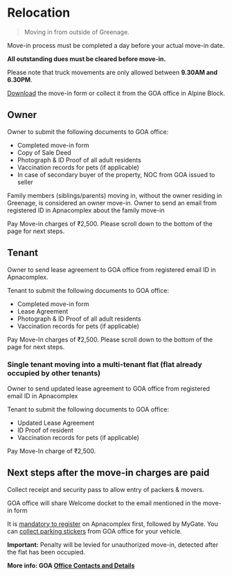 # Relocation

> Moving in from outside of Greenage.

Move-in process must be completed a day before your actual move-in date.  

**All outstanding dues must be cleared before move-in.**

Please note that truck movements are only allowed between __9.30AM and 6.30PM__.  

<a href="https://drive.google.com/file/d/1kQPqDrCo1iCklCM6XU6luaVg1izZpx-D/view?usp=sharing">Download</a> the move-in form or collect it from the GOA office in Alpine Block.

## Owner

Owner to submit the following documents to GOA office: 

- Completed move-in form 
- Copy of Sale Deed
- Photograph & ID Proof of all adult residents
- Vaccination records for pets (if applicable)
- In case of secondary buyer of the property, NOC from GOA issued to seller 

Family members (siblings/parents) moving in, without the owner residing in Greenage, is considered an owner move-in.  Owner to send an email from registered ID in Apnacomplex about the family move-in

Pay Move-in charges of ₹2,500. Please scroll down to the bottom of the page for next steps.

## Tenant

Owner to send lease agreement to GOA office from registered email ID in Apnacomplex.

Tenant to submit the following documents to GOA office: 

- Completed move-in form 
- Lease Agreement
- Photograph & ID Proof of all adult residents
- Vaccination records for pets (if applicable)

Pay Move-In charges of ₹2,500. Please scroll down to the bottom of the page for next steps.

### Single tenant moving into a multi-tenant flat (flat already occupied by other tenants)

Owner to send updated lease agreement to GOA office from registered email ID in Apnacomplex 

Tenant to submit the following documents to GOA office: 

- Updated Lease Agreement
- ID Proof of resident
- Vaccination records for pets (if applicable)

Pay Move-In charge of ₹2,500. 

## Next steps after the move-in charges are paid

Collect receipt and security pass to allow entry of packers & movers.

GOA office will share Welcome docket to the email mentioned in the move-in form

It is [mandatory to register](/apps) on Apnacomplex first, followed by MyGate. You can [collect parking stickers](/relocation/stickers) from GOA office for your vehicle. 

**Important:** Penalty will be levied for unauthorized move-in, detected after the flat has been occupied. 

__More info: GOA [Office Contacts and Details](/contact)__